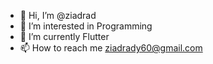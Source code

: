 - 👋 Hi, I’m @ziadrad
- 👀 I’m interested in Programming
- 🌱 I’m currently Flutter
- 📫 How to reach me  ziadrady60@gmail.com

<!---
ziadrad/ziadrad is a ✨ special ✨ repository because its `README.md` (this file) appears on your GitHub profile.
You can click the Preview link to take a look at your changes.
--->
